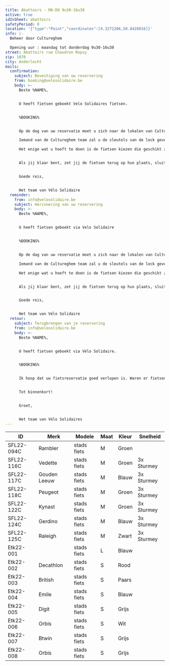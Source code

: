 ```yaml
---
title: Abattoirs - MA-DO 9u30-16u30
active: true
idInSheet: abattoirs
safetyPeriod: 0
location: '{"type":"Point","coordinates":[4.3272206,50.8428016]}'
info: |-
  Beheer door Cultureghem

  Opening uur : maandag tot donderdag 9u30-16u30
street: Abattoirs rue Chaudron Ropsy
zip: 1070
city: Anderlecht
mails:
  confirmation:
    subject: Bevestiging van uw reservering
    from: booking@velosolidaire.be
    body: >-
      Beste %NAME%,


      U heeft fietsen geboekt Velo Solidaires fietsen.


      %BOOKING%


      Op de dag van uw reservatie moet u zich naar de lokalen van Cultureghem begeven (links van de ingang met de 2 stieren) en vragen om acess aan de fietsen hebben. Zeg aan iemand van de Cultureghem ploeg je naam en het naam van je vereniging. 

      Iemand van de Cultureghem team zal u de sleutels van de lock geven en mag ook jij begeleiden naar de garage waar de fietsen zich bevinden, die zich in de kelders bevindt, en in het begin een beetje indrukwekkend is. 

      Het enige wat u hoeft te doen is de fietsen kiezen die geschikt zijn voor uw activiteit. Vergeet niet de sluiter te sluiten en het licht uit te doen als je weggaat. 


      Als jij klaar bent, zet jij de fietsen terug op hun plaats, sluit u de garage af en geef de sleutels terug aan het Cultureghem-team. Als een fiets defect is, zet hem dan terug in de daarvoor bestemde ruimte en laat het ons weten!


      Goede reis, 


      Het team van Vélo Solidaire
  reminder:
    from: info@velosolidaire.be
    subject: Herinnering van uw reservering
    body: >-
      Beste %NAME%,


      U heeft fietsen geboekt via Velo Solidaire


      %BOOKING%


      Op de dag van uw reservatie moet u zich naar de lokalen van Cultureghem begeven (links van de ingang met de 2 stieren) en vragen om acess aan de fietsen hebben. Zeg aan iemand van de Cultureghem ploeg je naam en het naam van je vereniging. 

      Iemand van de Cultureghem team zal u de sleutels van de lock geven en mag ook jij begeleiden naar de garage waar de fietsen zich bevinden, die zich in de kelders bevindt, en in het begin een beetje indrukwekkend is. 

      Het enige wat u hoeft te doen is de fietsen kiezen die geschikt zijn voor uw activiteit. Vergeet niet de sluiter te sluiten en het licht uit te doen als je weggaat. 


      Als jij klaar bent, zet jij de fietsen terug op hun plaats, sluit u de garage af en geef de sleutels terug aan het Cultureghem-team. Als een fiets defect is, zet hem dan terug in de daarvoor bestemde ruimte en laat het ons weten!


      Goede reis, 


      Het team van Vélo Solidaire
  retour:
    subject: Terugbrengen van je reservering
    from: info@velosolidaire.be
    body: >-
      Beste %NAME%,


      U heeft fietsen geboekt via Vélo Solidaire.


      %BOOKING%


      Ik hoop dat uw fietsreservatie goed verlopen is. Waren er fietsen die defect waren? Indien dit het geval is, wil u dat ons dat melden in een antwoord op deze mail met het nummer van de fiets en wat er stuk aan was? Zo kunnen wij de fietsen zo snel mogelijk herstellen.


      Tot binnenkort!


      Groet,


      Het team van Vélo Solidaires
---
```

| ID         | Merk         | Modele      | Maat | Kleur | Snelheid            |
| ---------- | ------------ | ----------- | ---- | ----- | ------------------- |
| SFL22-094C | Rambler      | stads fiets | M    | Groen |                     |
| SFL22-116C | Vedette      | stads fiets | M    | Groen | 3x Sturmey          |
| SFL22-117C | Gouden Leeuw | stads fiets | M    | Blauw | 3x Sturmey          |
| SFL22-118C | Peugeot      | stads fiets | M    | Groen | 3x Sturmey          |
| SFL22-122C | Kynast       | stads fiets | M    | Groen | 3x Sturmey          |
| SFL22-124C | Gerdino      | stads fiets | M    | Blauw | 3x Sturmey          |
| SFL22-125C | Raleigh      | stads fiets | M    | Zwart | 3x Sturmey          |
| Etk22-001  |              | stads fiets | L    | Blauw |                     |
| Etk22-002  | Decathlon    | stads fiets | S    | Rood  |                     |
| Etk22-003  | British      | stads fiets | S    | Paars |                     |
| Etk22-004  | Emile        | stads fiets | S    | Blauw |                     |
| Etk22-005  | Digit        | stads fiets | S    | Grijs |                     |
| Etk22-006  | Orbis        | stads fiets | S    | Wit   |                     |
| Etk22-007  | Btwin        | stads fiets | S    | Grijs |                     |
| Etk22-008  | Orbis        | stads fiets | S    | Grijs |  <!--EndFragment--> |

<!--EndFragment-->